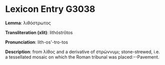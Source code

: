 # Lexicon Entry G3038

**Lemma**: λιθόστρωτος

**Transliteration (xlit)**: lithóstrōtos

**Pronunciation**: lith-os'-tro-tos

**Description**:
from λίθος and a derivative of στρώννυμι; stone-strewed, i.e. a tessellated mosaic on which the Roman tribunal was placed:--Pavement.
